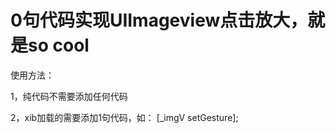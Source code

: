 # 0句代码实现UIImageview点击放大，就是so cool


使用方法：

1，纯代码不需要添加任何代码

2，xib加载的需要添加1句代码，如：
  [_imgV setGesture];


